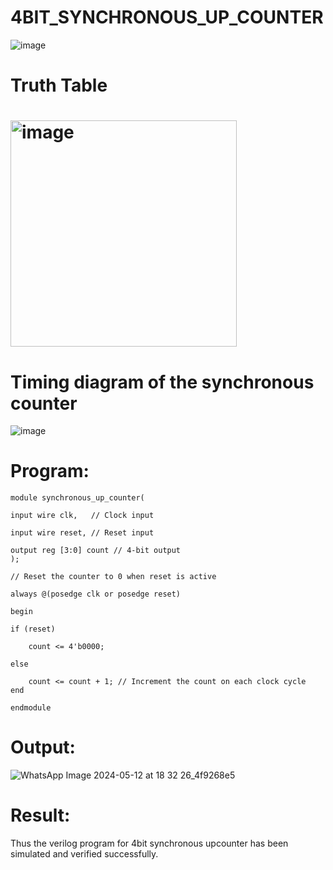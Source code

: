 # 4BIT_SYNCHRONOUS_UP_COUNTER
![image](https://github.com/RESMIRNAIR/4BIT_SYNCHRONOUS_UP_COUNTER/assets/154305926/4d676d34-2f12-420a-9c55-befa279f5ec0)
# Truth Table
# <img width="362" alt="image" src="https://github.com/RESMIRNAIR/4BIT_SYNCHRONOUS_UP_COUNTER/assets/154305926/2be84c5a-099f-4418-8d0b-ace34f734342">
# Timing diagram of the synchronous counter
![image](https://github.com/RESMIRNAIR/4BIT_SYNCHRONOUS_UP_COUNTER/assets/154305926/62c47758-b0a4-4fe0-842f-5c4245a88ff2)
# Program:
```
module synchronous_up_counter(

input wire clk,   // Clock input

input wire reset, // Reset input

output reg [3:0] count // 4-bit output
);

// Reset the counter to 0 when reset is active

always @(posedge clk or posedge reset)

begin

if (reset)

    count <= 4'b0000;
    
else

    count <= count + 1; // Increment the count on each clock cycle
end

endmodule
```
# Output:
![WhatsApp Image 2024-05-12 at 18 32 26_4f9268e5](https://github.com/kannanAnanth/4BIT_SYNCHRONOUS_UP_COUNTER/assets/160721190/89b6f946-ed7a-420e-aa74-ea13237e0f5e)
# Result:
Thus the verilog program for 4bit synchronous upcounter has been simulated and verified successfully.


